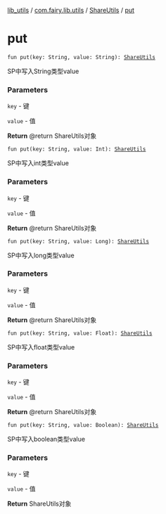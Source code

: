 [lib_utils](../../index.md) / [com.fairy.lib.utils](../index.md) / [ShareUtils](index.md) / [put](./put.md)

# put

`fun put(key: String, value: String): `[`ShareUtils`](index.md)

SP中写入String类型value

### Parameters

`key` - 键

`value` - 值

**Return**
@return ShareUtils对象

`fun put(key: String, value: Int): `[`ShareUtils`](index.md)

SP中写入int类型value

### Parameters

`key` - 键

`value` - 值

**Return**
@return ShareUtils对象

`fun put(key: String, value: Long): `[`ShareUtils`](index.md)

SP中写入long类型value

### Parameters

`key` - 键

`value` - 值

**Return**
@return ShareUtils对象

`fun put(key: String, value: Float): `[`ShareUtils`](index.md)

SP中写入float类型value

### Parameters

`key` - 键

`value` - 值

**Return**
@return ShareUtils对象

`fun put(key: String, value: Boolean): `[`ShareUtils`](index.md)

SP中写入boolean类型value

### Parameters

`key` - 键

`value` - 值

**Return**
ShareUtils对象

